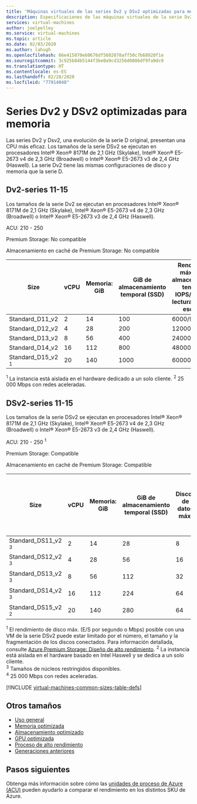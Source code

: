 ```yaml
---
title: 'Máquinas virtuales de las series Dv2 y DSv2 optimizadas para memoria: Azure Virtual Machines'
description: Especificaciones de las máquinas virtuales de la serie Dv2 y DSv2.
services: virtual-machines
author: joelpelley
ms.service: virtual-machines
ms.topic: article
ms.date: 02/03/2020
ms.author: lahugh
ms.openlocfilehash: 66e415070e60676df5602078aff50c7b68920f1e
ms.sourcegitcommit: 3c925b84b5144f3be0a9cd3256d0886df9fa9dc0
ms.translationtype: HT
ms.contentlocale: es-ES
ms.lasthandoff: 02/28/2020
ms.locfileid: "77914048"
---
```

# <a name="memory-optimized-dv2-and-dsv2-series"></a>Series Dv2 y DSv2 optimizadas para memoria

Las series Dv2 y Dsv2, una evolución de la serie D original, presentan una CPU más eficaz. Los tamaños de la serie DSv2 se ejecutan en procesadores Intel® Xeon® 8171M de 2,1 GHz (Skylake), Intel® Xeon® E5-2673 v4 de 2,3 GHz (Broadwell) o Intel® Xeon® E5-2673 v3 de 2,4 GHz (Haswell). La serie Dv2 tiene las mismas configuraciones de disco y memoria que la serie D.

## <a name="dv2-series-11-15"></a>Dv2-series 11-15

Los tamaños de la serie Dv2 se ejecutan en procesadores Intel® Xeon® 8171M de 2,1 GHz (Skylake), Intel® Xeon® E5-2673 v4 de 2,3 GHz (Broadwell) o Intel® Xeon® E5-2673 v3 de 2,4 GHz (Haswell).

ACU: 210 - 250

Premium Storage: No compatible

Almacenamiento en caché de Premium Storage: No compatible

| Size | vCPU | Memoria: GiB | GiB de almacenamiento temporal (SSD) | Rendimiento máximo de almacenamiento temporal: IOPS/Mbps de lectura/Mbps de escritura | Discos de datos máx./rendimiento: E/S | Nº máx. de NIC/ancho de banda de red esperado (Mbps) |
|---|---|---|---|---|---|---|
| Standard_D11_v2 | 2  | 14  | 100 | 6000/93/46    | 8/8x500   | 2/1500  |
| Standard_D12_v2 | 4  | 28  | 200 | 12000/187/93  | 16/16x500 | 4/3000  |
| Standard_D13_v2 | 8  | 56  | 400 | 24000/375/187 | 32/32x500 | 8/6000  |
| Standard_D14_v2 | 16 | 112 | 800 | 48000/750/375 | 64/64x500 | 8/12000 |
| Standard_D15_v2 <sup>1</sup> | 20 | 140 | 1000 | 60000/937/468 | 64/64x500 | 8/25000 <sup>2</sup> |

<sup>1</sup> La instancia está aislada en el hardware dedicado a un solo cliente.
<sup>2</sup> 25 000 Mbps con redes aceleradas.

## <a name="dsv2-series-11-15"></a>DSv2-series 11-15

Los tamaños de la serie DSv2 se ejecutan en procesadores Intel® Xeon® 8171M de 2,1 GHz (Skylake), Intel® Xeon® E5-2673 v4 de 2,3 GHz (Broadwell) o Intel® Xeon® E5-2673 v3 de 2,4 GHz (Haswell).

ACU: 210 - 250 <sup>1</sup>

Premium Storage:  Compatible

Almacenamiento en caché de Premium Storage:  Compatible

| Size | vCPU | Memoria: GiB | GiB de almacenamiento temporal (SSD) | Discos de datos máx. | Rendimiento máximo de almacenamiento temporal y en caché: IOPS/Mbps (tamaño de caché en GiB) | Rendimiento máximo del disco sin almacenamiento en la caché: IOPS/Mbps | Nº máx. de NIC/ancho de banda de red esperado (Mbps) |
| --- | --- | --- | --- | --- | --- | --- | --- |
| Standard_DS11_v2 <sup>3</sup> | 2  | 14  | 28  | 8  | 8000/64 (72)    | 6400/96   | 2/1500  |
| Standard_DS12_v2 <sup>3</sup> | 4  | 28  | 56  | 16 | 16000/128 (144) | 12800/192 | 4/3000  |
| Standard_DS13_v2 <sup>3</sup> | 8  | 56  | 112 | 32 | 32000/256 (288) | 25600/384 | 8/6000  |
| Standard_DS14_v2 <sup>3</sup> | 16 | 112 | 224 | 64 | 64000/512 (576) | 51200/768 | 8/12000 |
| Standard_DS15_v2 <sup>2</sup> | 20 | 140 | 280 | 64 | 80000/640 (720) | 64000/960 | 8/25000 <sup>4</sup> |

<sup>1</sup> El rendimiento de disco máx. (E/S por segundo o Mbps) posible con una VM de la serie DSv2 puede estar limitado por el número, el tamaño y la fragmentación de los discos conectados.  Para información detallada, consulte [Azure Premium Storage: Diseño de alto rendimiento](./windows/premium-storage-performance.md).
<sup>2</sup> La instancia está aislada en el hardware basado en Intel Haswell y se dedica a un solo cliente.  
<sup>3</sup> Tamaños de núcleos restringidos disponibles.  
<sup>4</sup> 25 000 Mbps con redes aceleradas.

[!INCLUDE [virtual-machines-common-sizes-table-defs](../../includes/virtual-machines-common-sizes-table-defs.md)]

## <a name="other-sizes"></a>Otros tamaños

- [Uso general](sizes-general.md)
- [Memoria optimizada](sizes-memory.md)
- [Almacenamiento optimizado](sizes-storage.md)
- [GPU optimizada](sizes-gpu.md)
- [Proceso de alto rendimiento](sizes-hpc.md)
- [Generaciones anteriores](sizes-previous-gen.md)

## <a name="next-steps"></a>Pasos siguientes

Obtenga más información sobre cómo las [unidades de proceso de Azure (ACU)](acu.md) pueden ayudarlo a comparar el rendimiento en los distintos SKU de Azure.

